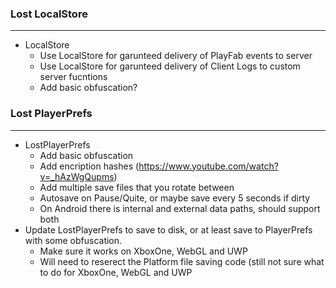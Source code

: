
### Lost LocalStore
------------------------
* LocalStore
  * Use LocalStore for garunteed delivery of PlayFab events to server
  * Use LocalStore for garunteed delivery of Client Logs to custom server fucntions
  * Add basic obfuscation?

### Lost PlayerPrefs
--------------------------
* LostPlayerPrefs
  * Add basic obfuscation
  * Add encription hashes (https://www.youtube.com/watch?v=_hAzWgQupms)
  * Add multiple save files that you rotate between
  * Autosave on Pause/Quite, or maybe save every 5 seconds if dirty
  * On Android there is internal and external data paths, should support both
* Update LostPlayerPrefs to save to disk, or at least save to PlayerPrefs
  with some obfuscation.
  * Make sure it works on XboxOne, WebGL and UWP
  * Will need to reserect the Platform file saving code (still not sure what to
    do for XboxOne, WebGL and UWP

